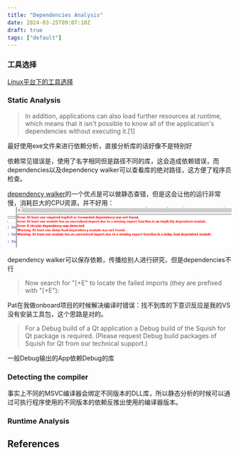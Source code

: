 ```yaml
---
title: "Dependencies Analysis"
date: 2024-03-25T09:07:10Z
draft: true
tags: ["default"]
---
```


### 工具选择

[Linux平台下的工具选择](https://opensource.com/article/20/4/linux-binary-analysis)

### Static Analysis

> In addition, applications can also load further resources at runtime, which means that it isn't possible to know all of the application's dependencies without executing it.[1]

最好使用exe文件来进行依赖分析，直接分析库的话好像不是特别好

依赖常见错误是，使用了名字相同但是路径不同的库，这会造成依赖错误，而dependencies以及dependency walker可以查看库的绝对路径，这方便了程序员检查。

[dependency walker](https://kb.froglogic.com/misc/using-dependency-walker/#detecting-the-compiler)的一个优点是可以做静态查错，但是这会让他的运行非常慢，消耗巨大的CPU资源，并不好用：
![alt text](../../../../static/2024-03-25_10-23-dependencies-walker.png)

dependency walker可以保存依赖，传播给别人进行研究，但是dependencies不行
> Now search for "\[+E" to locate the failed imports (they are prefixed with "\[+E"):

Pat在我做onboard项目的时候解决编译时错误：找不到库的下意识反应是我的VS没有安装工具包，这个思路是对的。

> For a Debug build of a Qt application a Debug build of the Squish for Qt package is required. (Please request Debug build packages of Squish for Qt from our technical support.)

一般Debug输出的App依赖Debug的库

### Detecting the compiler

事实上不同的MSVC编译器会绑定不同版本的DLL库，所以静态分析的时候可以通过可执行程序使用的不同版本的依赖反推出使用的编译器版本。

### Runtime Analysis



## References
